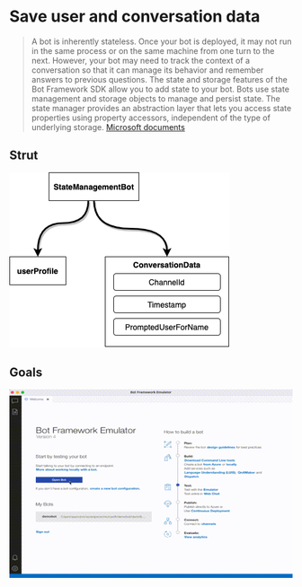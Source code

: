 # Save user and conversation data

> A bot is inherently stateless. Once your bot is deployed,
> it may not run in the same process or on the same machine from one turn to the next.
> However, your bot may need to track the context of a conversation
> so that it can manage its behavior and remember answers to previous questions.
> The state and storage features of the Bot Framework SDK allow you to add state
> to your bot. Bots use state management and storage objects to manage and persist state.
> The state manager provides an abstraction layer that lets you access state
> properties using property accessors, independent of the type of underlying storage.
> [Microsoft documents](https://docs.microsoft.com/en-us/azure/bot-service/bot-builder-howto-v4-state?view=azure-bot-service-4.0&tabs=csharp#prerequisites)

## Strut

![class](./README/class.png)

## Goals

![](./README/bot_frameowrk_emulator_goal.gif)